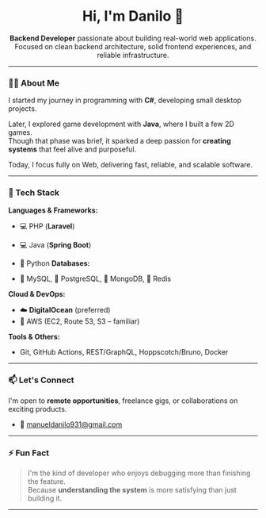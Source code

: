 <h1 align="center">Hi, I'm Danilo 👋</h1>

<p align="center">
  <strong>Backend Developer</strong> passionate about building real-world web applications.<br>
  Focused on clean backend architecture, solid frontend experiences, and reliable infrastructure.
</p>

---

### 👨‍💻 About Me

I started my journey in programming with **C#**, developing small desktop projects.

Later, I explored game development with **Java**, where I built a few 2D games.  
Though that phase was brief, it sparked a deep passion for **creating systems** that feel alive and purposeful.

Today, I focus fully on Web, delivering fast, reliable, and scalable software.

---

### 🚀 Tech Stack

**Languages & Frameworks:**

- 💻 PHP (**Laravel**)
- 💻 Java (**Spring Boot**)
- 🐍 Python 
**Databases:**

- 🐬 MySQL, 🐘 PostgreSQL, 🍃 MongoDB, 🚀 Redis

**Cloud & DevOps:**

- ☁️ **DigitalOcean** (preferred)
- 🔧 AWS (EC2, Route 53, S3 – familiar)

**Tools & Others:**

- Git, GitHub Actions, REST/GraphQL, Hoppscotch/Bruno, Docker

---

### 📫 Let's Connect

I'm open to **remote opportunities**, freelance gigs, or collaborations on exciting products.

- 📧 [manueldanilo931@gmail.com](mailto:manueldanilo931@gmail.com)
---

### ⚡ Fun Fact

> I'm the kind of developer who enjoys debugging more than finishing the feature.  
Because **understanding the system** is more satisfying than just building it.

---
